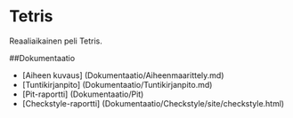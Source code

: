 # Tetris
Reaaliaikainen peli Tetris.

##Dokumentaatio

* [Aiheen kuvaus] (Dokumentaatio/Aiheenmaarittely.md)
* [Tuntikirjanpito] (Dokumentaatio/Tuntikirjanpito.md)
* [Pit-raportti] (Dokumentaatio/Pit)
* [Checkstyle-raportti] (Dokumentaatio/Checkstyle/site/checkstyle.html)
